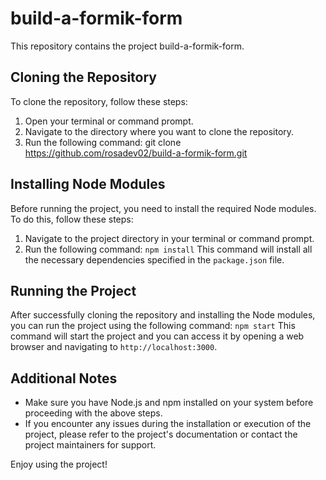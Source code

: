 # build-a-formik-form

This repository contains the project build-a-formik-form.

## Cloning the Repository

To clone the repository, follow these steps:

1. Open your terminal or command prompt.
2. Navigate to the directory where you want to clone the repository.
3. Run the following command: git clone https://github.com/rosadev02/build-a-formik-form.git

## Installing Node Modules

Before running the project, you need to install the required Node modules. To do this, follow these steps:

1. Navigate to the project directory in your terminal or command prompt.
2. Run the following command: `npm install`
This command will install all the necessary dependencies specified in the `package.json` file.

## Running the Project

After successfully cloning the repository and installing the Node modules, you can run the project using the following command: `npm start`
This command will start the project and you can access it by opening a web browser and navigating to `http://localhost:3000`.

## Additional Notes

- Make sure you have Node.js and npm installed on your system before proceeding with the above steps.
- If you encounter any issues during the installation or execution of the project, please refer to the project's documentation or contact the project maintainers for support.

Enjoy using the project!




